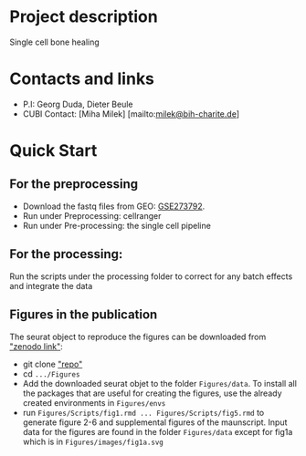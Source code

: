 # Project description
Single cell bone healing
# Contacts and links
- P.I: Georg Duda, Dieter Beule
- CUBI Contact: [Miha Milek] [mailto:milek@bih-charite.de]

# Quick Start
## For the preprocessing
- Download the fastq files from GEO: [GSE273792](https://www.ncbi.nlm.nih.gov/geo/query/acc.cgi?acc=GSE273792).
- Run under Preprocessing: cellranger
- Run under Pre-processing: the single cell pipeline

## For the processing:
Run the scripts under the processing folder to correct for any batch effects and integrate the data

## Figures in the publication
The seurat object to reproduce the figures can be downloaded from  ["zenodo link"](https://zenodo.org/uploads/13990107):

- git clone ["repo"](https://github.com/bihealth/Fracture-healing-and-aging-scSeq.git)
- cd `.../Figures`
- Add the downloaded seurat objet to the folder `Figures/data`. To install all the packages that are useful for creating the figures, use the already created environments in `Figures/envs`
- run `Figures/Scripts/fig1.rmd ... Figures/Scripts/fig5.rmd` to generate figure 2-6 and supplemental figures of the maunscript. Input data for the figures are found in the folder `Figures/data` except for fig1a which is in `Figures/images/fig1a.svg`

  
    

